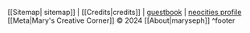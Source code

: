 [[Sitemap| sitemap]] | [[Credits|credits]] | [guestbook](https://maryseph.atabook.org/) | [neocities profile](https://neocities.org/site/maryseph)
[[Meta|Mary's Creative Corner]] © 2024 [[About|maryseph]] ^footer